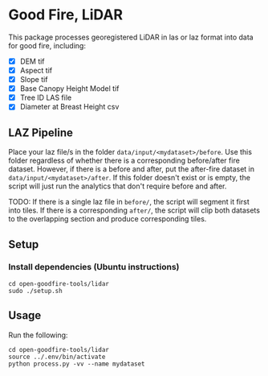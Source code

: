 # Good Fire, LiDAR

This package processes georegistered LiDAR in las or laz format into data for good fire, including:
- [X] DEM tif
- [X] Aspect tif
- [X] Slope tif
- [X] Base Canopy Height Model tif
- [X] Tree ID LAS file
- [X] Diameter at Breast Height csv

## LAZ Pipeline

Place your laz file/s in the folder `data/input/<mydataset>/before`. Use this folder regardless of whether there is a corresponding before/after fire dataset. However, if there is a before and after, put the after-fire dataset in `data/input/<mydataset>/after`. If this folder doesn't exist or is empty, the script will just run the analytics that don't require before and after.

TODO: If there is a single laz file in `before/`, the script will segment it first into tiles. If there is a corresponding `after/`, the script will clip both datasets to the overlapping section and produce corresponding tiles.

## Setup

### Install dependencies (Ubuntu instructions)
```
cd open-goodfire-tools/lidar
sudo ./setup.sh
```

## Usage
Run the following:

```
cd open-goodfire-tools/lidar
source ../.env/bin/activate
python process.py -vv --name mydataset
```
